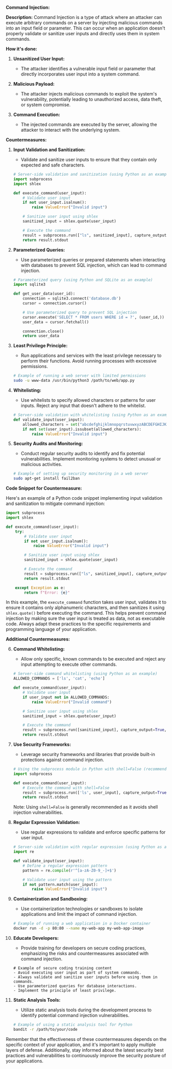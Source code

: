 **Command Injection:**

**Description:**
Command Injection is a type of attack where an attacker can execute arbitrary commands on a server by injecting malicious commands into an input field or parameter. This can occur when an application doesn't properly validate or sanitize user inputs and directly uses them in system commands.

**How it's done:**
1. **Unsanitized User Input:**
   - The attacker identifies a vulnerable input field or parameter that directly incorporates user input into a system command.

2. **Malicious Payload:**
   - The attacker injects malicious commands to exploit the system's vulnerability, potentially leading to unauthorized access, data theft, or system compromise.

3. **Command Execution:**
   - The injected commands are executed by the server, allowing the attacker to interact with the underlying system.

**Countermeasures:**

1. **Input Validation and Sanitization:**
   - Validate and sanitize user inputs to ensure that they contain only expected and safe characters.

   ```python
   # Server-side validation and sanitization (using Python as an example)
   import subprocess
   import shlex

   def execute_command(user_input):
       # Validate user input
       if not user_input.isalnum():
           raise ValueError("Invalid input")

       # Sanitize user input using shlex
       sanitized_input = shlex.quote(user_input)

       # Execute the command
       result = subprocess.run(["ls", sanitized_input], capture_output=True, text=True)
       return result.stdout
   ```

2. **Parameterized Queries:**
   - Use parameterized queries or prepared statements when interacting with databases to prevent SQL injection, which can lead to command injection.

   ```python
   # Parameterized query (using Python and SQLite as an example)
   import sqlite3

   def get_user_data(user_id):
       connection = sqlite3.connect('database.db')
       cursor = connection.cursor()

       # Use parameterized query to prevent SQL injection
       cursor.execute('SELECT * FROM users WHERE id = ?', (user_id,))
       user_data = cursor.fetchall()

       connection.close()
       return user_data
   ```

3. **Least Privilege Principle:**
   - Run applications and services with the least privilege necessary to perform their functions. Avoid running processes with excessive permissions.

   ```bash
   # Example of running a web server with limited permissions
   sudo -u www-data /usr/bin/python3 /path/to/web/app.py
   ```

4. **Whitelisting:**
   - Use whitelists to specify allowed characters or patterns for user inputs. Reject any input that doesn't adhere to the whitelist.

   ```python
   # Server-side validation with whitelisting (using Python as an example)
   def validate_input(user_input):
       allowed_characters = set("abcdefghijklmnopqrstuvwxyzABCDEFGHIJKLMNOPQRSTUVWXYZ0123456789_-")
       if not set(user_input).issubset(allowed_characters):
           raise ValueError("Invalid input")
   ```

5. **Security Audits and Monitoring:**
   - Conduct regular security audits to identify and fix potential vulnerabilities. Implement monitoring systems to detect unusual or malicious activities.

   ```bash
   # Example of setting up security monitoring in a web server
   sudo apt-get install fail2ban
   ```

**Code Snippet for Countermeasure:**

Here's an example of a Python code snippet implementing input validation and sanitization to mitigate command injection:

```python
import subprocess
import shlex

def execute_command(user_input):
    try:
        # Validate user input
        if not user_input.isalnum():
            raise ValueError("Invalid input")

        # Sanitize user input using shlex
        sanitized_input = shlex.quote(user_input)

        # Execute the command
        result = subprocess.run(["ls", sanitized_input], capture_output=True, text=True)
        return result.stdout

    except Exception as e:
        return f"Error: {e}"
```

In this example, the `execute_command` function takes user input, validates it to ensure it contains only alphanumeric characters, and then sanitizes it using `shlex.quote()` before executing the command. This helps prevent command injection by making sure the user input is treated as data, not as executable code. Always adapt these practices to the specific requirements and programming language of your application.


**Additional Countermeasures:**

6. **Command Whitelisting:**
   - Allow only specific, known commands to be executed and reject any input attempting to execute other commands.

   ```python
   # Server-side command whitelisting (using Python as an example)
   ALLOWED_COMMANDS = ['ls', 'cat', 'echo']

   def execute_command(user_input):
       # Validate user input
       if user_input not in ALLOWED_COMMANDS:
           raise ValueError("Invalid command")

       # Sanitize user input using shlex
       sanitized_input = shlex.quote(user_input)

       # Execute the command
       result = subprocess.run([sanitized_input], capture_output=True, text=True)
       return result.stdout
   ```

7. **Use Security Frameworks:**
   - Leverage security frameworks and libraries that provide built-in protections against command injection.

   ```python
   # Using the subprocess module in Python with shell=False (recommended)
   import subprocess

   def execute_command(user_input):
       # Execute the command with shell=False
       result = subprocess.run(['ls', user_input], capture_output=True, text=True, shell=False)
       return result.stdout
   ```

   Note: Using `shell=False` is generally recommended as it avoids shell injection vulnerabilities.

8. **Regular Expression Validation:**
   - Use regular expressions to validate and enforce specific patterns for user input.

   ```python
   # Server-side validation with regular expression (using Python as an example)
   import re

   def validate_input(user_input):
       # Define a regular expression pattern
       pattern = re.compile(r'^[a-zA-Z0-9_-]+$')

       # Validate user input using the pattern
       if not pattern.match(user_input):
           raise ValueError("Invalid input")
   ```

9. **Containerization and Sandboxing:**
   - Use containerization technologies or sandboxes to isolate applications and limit the impact of command injection.

   ```bash
   # Example of running a web application in a Docker container
   docker run -d -p 80:80 --name my-web-app my-web-app-image
   ```

10. **Educate Developers:**
    - Provide training for developers on secure coding practices, emphasizing the risks and countermeasures associated with command injection.

    ```plaintext
    # Example of secure coding training content
    - Avoid executing user input as part of system commands.
    - Always validate and sanitize user inputs before using them in commands.
    - Use parameterized queries for database interactions.
    - Implement the principle of least privilege.
    ```

11. **Static Analysis Tools:**
    - Utilize static analysis tools during the development process to identify potential command injection vulnerabilities.

    ```bash
    # Example of using a static analysis tool for Python
    bandit -r /path/to/your/code
    ```

Remember that the effectiveness of these countermeasures depends on the specific context of your application, and it's important to apply multiple layers of defense. Additionally, stay informed about the latest security best practices and vulnerabilities to continuously improve the security posture of your applications.

